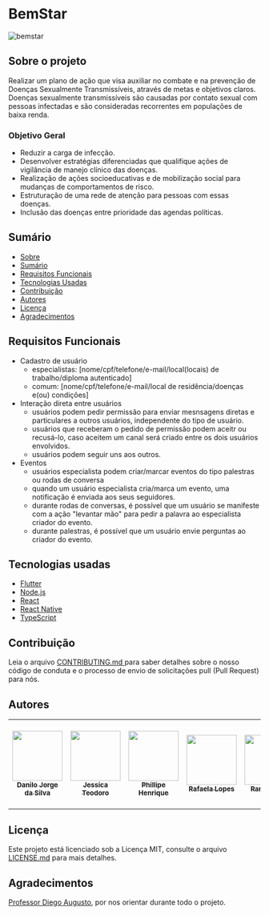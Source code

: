 # BemStar

![bemstar](https://user-images.githubusercontent.com/89430965/137225552-6685f72f-af3a-4597-be75-5c227ad47d2f.png)

## Sobre o projeto
Realizar um plano de ação que visa auxiliar no combate e na prevenção de Doenças Sexualmente Transmissíveis, através de metas e objetivos claros.
Doenças sexualmente transmissíveis são causadas por contato sexual com pessoas infectadas e são consideradas recorrentes em populações de baixa renda.

### Objetivo Geral 
- Reduzir a carga de infecção.
- Desenvolver estratégias diferenciadas que qualifique ações de vigilância de manejo clínico das doenças.
- Realização de ações socioeducativas e de mobilização social para mudanças de comportamentos de risco.
- Estruturação de uma rede de atenção para pessoas com essas doenças. 
- Inclusão das doenças entre prioridade das agendas políticas.

## Sumário
* [Sobre](#Sobre-o-projeto)
* [Sumário](#sumário)
* [Requisitos Funcionais](#requisitos-funcionais)
* [Tecnologias Usadas](#tecnologias-usadas)
* [Contribuição](#contribuição)
* [Autores](#autores)
* [Licença](#licença)
* [Agradecimentos](#agradecimentos)

## Requisitos Funcionais
- Cadastro de usuário
  + especialistas: [nome/cpf/telefone/e-mail/local(locais) de trabalho/diploma autenticado]
  + comum: [nome/cpf/telefone/e-mail/local de residência/doenças e(ou) condições]
- Interação direta entre usuários
  + usuários podem pedir permissão para enviar mesnsagens diretas e particulares a outros usuários, independente do tipo de usuário.
  + usuários que receberam o pedido de permissão podem aceitr ou recusá-lo, caso aceitem um canal será criado entre os dois usuários envolvidos.
  + usuários podem seguir uns aos outros.
- Eventos
  + usuários especialista podem criar/marcar eventos do tipo palestras ou rodas de conversa
  + quando um usuário especialista cria/marca um evento, uma notificação é enviada aos seus seguidores.
  + durante rodas de conversas, é possível que um usuário se manifeste com a ação "levantar mão" para pedir a palavra ao especialista criador do evento.
  + durante palestras, é possível que um usuário envie perguntas ao criador do evento.

## Tecnologias usadas
- [Flutter](https://flutter.dev/)
- [Node.js](https://nodejs.org/en/)
- [React](https://pt-br.reactjs.org/)
- [React Native](https://reactnative.dev/)
- [TypeScript](https://www.typescriptlang.org/)

## Contribuição
Leia o arquivo <a href="https://github.com/WillianGomesSoares/BemStar/blob/main/CONTRIBUTING.md">CONTRIBUTING.md <a> para saber detalhes sobre o nosso código de conduta e o processo de envio de solicitações pull (Pull Request) para nós.

## Autores
<!-- ALL-CONTRIBUTORS-LIST:START - Do not remove or modify this section -->
<!-- prettier-ignore-start -->
<!-- markdownlint-disable -->
<table>
  <tr>
    <td align="center"><a href="https://github.com/danilojsilva"><img src="https://avatars.githubusercontent.com/u/90105147?v=4" width="100px;" alt=""/><br /><sub><b>Danilo Jorge da Silva</b></sub></td>
    <td align="center"><a href="https://github.com/JessicaTeodoroM"><img src="https://avatars.githubusercontent.com/u/91223969?v=4" width="100px;" alt=""/><br /><sub><b>Jessica Teodoro</b></sub></td>
    <td align="center"><a href="https://github.com/PhillipeHenri"><img src="https://avatars.githubusercontent.com/u/92490186?v=4" width="100px;" alt=""/><br /><sub><b>Phillipe Henrique</b></sub></td>
    <td align="center"><a href="https://github.com/rafaelalopesz"><img src="https://avatars.githubusercontent.com/u/89741721?v=4" width="100px;" alt=""/><br /><sub><b>Rafaela Lopes</b></sub></td>
    <td align="center"><a href="https://github.com/RamonFReis"><img src="https://avatars.githubusercontent.com/u/90293308?v=4" width="100px;" alt=""/><br /><sub><b>Ramon Reis</b></sub></td>
    <td align="center"><a href="https://github.com/thalesgfelix"><img src="https://avatars.githubusercontent.com/u/90735076?v=4" width="100px;" alt=""/><br /><sub><b>Thales Gabriel</b></sub></td>
    <td align="center"><a href="https://github.com/WillianGomesSoares"><img src="https://avatars.githubusercontent.com/u/89430965?v=4" width="100px;" alt=""/><br /><sub><b>Willian G. Soares</b></sub></a><br /> <a>Líder de projeto</a></td>
  <tr>
<table
<!-- markdownlint-restore -->
<!-- prettier-ignore-end -->
    
<!-- ALL-CONTRIBUTORS-LIST:END -->

## Licença
Este projeto está licenciado sob a Licença MIT, consulte o arquivo <a href= "https://github.com/WillianGomesSoares/BemStar/blob/main/LICENSE.md">LICENSE.md</a> para mais detalhes.

## Agradecimentos
<a href ="https://github.com/profdiegoaugusto">Professor Diego Augusto</a>, por nos orientar durante todo o projeto.
